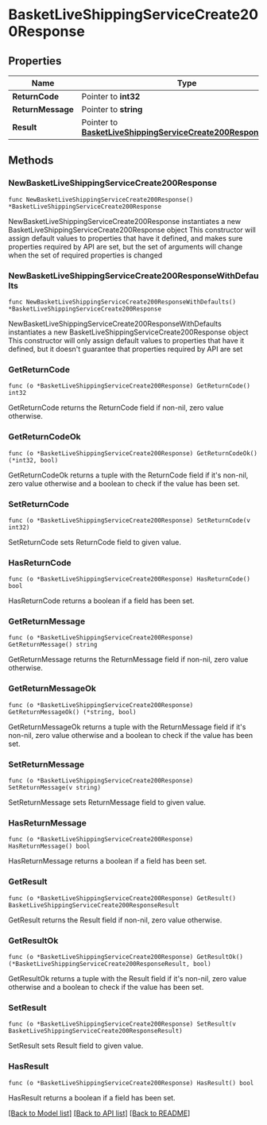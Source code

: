 # BasketLiveShippingServiceCreate200Response

## Properties

Name | Type | Description | Notes
------------ | ------------- | ------------- | -------------
**ReturnCode** | Pointer to **int32** |  | [optional] 
**ReturnMessage** | Pointer to **string** |  | [optional] 
**Result** | Pointer to [**BasketLiveShippingServiceCreate200ResponseResult**](BasketLiveShippingServiceCreate200ResponseResult.md) |  | [optional] 

## Methods

### NewBasketLiveShippingServiceCreate200Response

`func NewBasketLiveShippingServiceCreate200Response() *BasketLiveShippingServiceCreate200Response`

NewBasketLiveShippingServiceCreate200Response instantiates a new BasketLiveShippingServiceCreate200Response object
This constructor will assign default values to properties that have it defined,
and makes sure properties required by API are set, but the set of arguments
will change when the set of required properties is changed

### NewBasketLiveShippingServiceCreate200ResponseWithDefaults

`func NewBasketLiveShippingServiceCreate200ResponseWithDefaults() *BasketLiveShippingServiceCreate200Response`

NewBasketLiveShippingServiceCreate200ResponseWithDefaults instantiates a new BasketLiveShippingServiceCreate200Response object
This constructor will only assign default values to properties that have it defined,
but it doesn't guarantee that properties required by API are set

### GetReturnCode

`func (o *BasketLiveShippingServiceCreate200Response) GetReturnCode() int32`

GetReturnCode returns the ReturnCode field if non-nil, zero value otherwise.

### GetReturnCodeOk

`func (o *BasketLiveShippingServiceCreate200Response) GetReturnCodeOk() (*int32, bool)`

GetReturnCodeOk returns a tuple with the ReturnCode field if it's non-nil, zero value otherwise
and a boolean to check if the value has been set.

### SetReturnCode

`func (o *BasketLiveShippingServiceCreate200Response) SetReturnCode(v int32)`

SetReturnCode sets ReturnCode field to given value.

### HasReturnCode

`func (o *BasketLiveShippingServiceCreate200Response) HasReturnCode() bool`

HasReturnCode returns a boolean if a field has been set.

### GetReturnMessage

`func (o *BasketLiveShippingServiceCreate200Response) GetReturnMessage() string`

GetReturnMessage returns the ReturnMessage field if non-nil, zero value otherwise.

### GetReturnMessageOk

`func (o *BasketLiveShippingServiceCreate200Response) GetReturnMessageOk() (*string, bool)`

GetReturnMessageOk returns a tuple with the ReturnMessage field if it's non-nil, zero value otherwise
and a boolean to check if the value has been set.

### SetReturnMessage

`func (o *BasketLiveShippingServiceCreate200Response) SetReturnMessage(v string)`

SetReturnMessage sets ReturnMessage field to given value.

### HasReturnMessage

`func (o *BasketLiveShippingServiceCreate200Response) HasReturnMessage() bool`

HasReturnMessage returns a boolean if a field has been set.

### GetResult

`func (o *BasketLiveShippingServiceCreate200Response) GetResult() BasketLiveShippingServiceCreate200ResponseResult`

GetResult returns the Result field if non-nil, zero value otherwise.

### GetResultOk

`func (o *BasketLiveShippingServiceCreate200Response) GetResultOk() (*BasketLiveShippingServiceCreate200ResponseResult, bool)`

GetResultOk returns a tuple with the Result field if it's non-nil, zero value otherwise
and a boolean to check if the value has been set.

### SetResult

`func (o *BasketLiveShippingServiceCreate200Response) SetResult(v BasketLiveShippingServiceCreate200ResponseResult)`

SetResult sets Result field to given value.

### HasResult

`func (o *BasketLiveShippingServiceCreate200Response) HasResult() bool`

HasResult returns a boolean if a field has been set.


[[Back to Model list]](../README.md#documentation-for-models) [[Back to API list]](../README.md#documentation-for-api-endpoints) [[Back to README]](../README.md)


